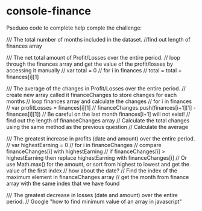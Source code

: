 # console-finance

 Psedueo code to complete help comple the challenge:

/// The total number of months included in the dataset.
//find out length of finances array 

///  The net total amount of Profit/Losses over the entire period.
//  loop through the finances array and get the value of the profit/losses by accessing it manually
//  var total = 0
//  for i in finances
//  total = total + finances[i][1]

/// The average of the changes in Profit/Losses over the entire period.
// create new array called it financeChanges to store changes for each months
// loop finances array and calculate the changes
// for i in finances
//   var profitLosses = finances[i][1]
//   financeChanges.push(finances[i+1][1] - finances[i][1])
// Be careful on the last month finances[i+1] will not exist!
// find out the length of financeChanges array
// Calculate the total changes using the same method as the previous question
// Calculate the average

/// The greatest increase in profits (date and amount) over the entire period.
// var highestEarning = 0
// for i in financeChanges
//   compare financeChanges[i] with highestEarning
//   if financeChanges[i] > highestEarning then replace highestEarning with financeChanges[i]
// Or use Math.max() for the amount, or sort from highest to lowest and get the value of the first index
// how about the date?
// Find the index of the maximum element in financeChanges array
// get the month from finance array with the same index that we have found

/// The greatest decrease in losses (date and amount) over the entire period.
// Google "how to find minimum value of an array in javascript"